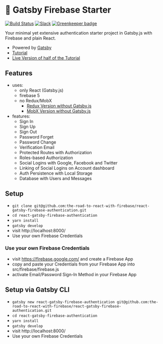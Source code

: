 # 🐣 Gatsby Firebase Starter

[![Build Status](https://travis-ci.org/the-road-to-react-with-firebase/react-gatsby-firebase-authentication.svg?branch=master)](https://travis-ci.org/the-road-to-react-with-firebase/react-gatsby-firebase-authentication) [![Slack](https://slack-the-road-to-learn-react.wieruch.com/badge.svg)](https://slack-the-road-to-learn-react.wieruch.com/) [![Greenkeeper badge](https://badges.greenkeeper.io/the-road-to-react-with-firebase/react-gatsby-firebase-authentication.svg)](https://greenkeeper.io/)

Your minimal yet extensive authentication starter project in Gatsby.js with Firebase and plain React.

* Powered by [Gatsby](https://github.com/gatsbyjs/gatsby)
* [Tutorial](https://www.robinwieruch.de/complete-firebase-authentication-react-tutorial/)
* [Live Version of half of the Tutorial](https://react-firebase-authentication.wieruch.com/)

## Features

* uses:
  * only React (Gatsby.js)
  * firebase 5
  * no Redux/MobX
    * [Redux Version without Gatsby.js](https://github.com/the-road-to-react-with-firebase/react-redux-firebase-authentication)
    * [MobX Version without Gatsby.js](https://github.com/the-road-to-react-with-firebase/react-mobx-firebase-authentication)
* features:
  * Sign In
  * Sign Up
  * Sign Out
  * Password Forget
  * Password Change
  * Verification Email
  * Protected Routes with Authorization
  * Roles-based Authorization
  * Social Logins with Google, Facebook and Twitter
  * Linking of Social Logins on Account dashboard
  * Auth Persistence with Local Storage
  * Database with Users and Messages

## Setup

* `git clone git@github.com:the-road-to-react-with-firebase/react-gatsby-firebase-authentication.git`
* `cd react-gatsby-firebase-authentication`
* `yarn install`
* `gatsby develop`
* visit http://localhost:8000/
* Use your own Firebase Credentials

### Use your own Firebase Credentials

* visit https://firebase.google.com/ and create a Firebase App
* copy and paste your Credentials from your Firebase App into src/firebase/firebase.js
* activate Email/Password Sign-In Method in your Firebase App

## Setup via Gatsby CLI

* `gatsby new react-gatsby-firebase-authentication git@github.com:the-road-to-react-with-firebase/react-gatsby-firebase-authentication.git`
* `cd react-gatsby-firebase-authentication`
* `yarn install`
* `gatsby develop`
* visit http://localhost:8000/
* Use your own Firebase Credentials
